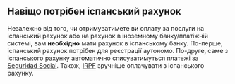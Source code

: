 ## Навіщо потрібен іспанський рахунок

Незалежно від того, чи отримуватимете ви оплату за послуги на іспанський рахунок або на рахунок в іноземному
банку/платіжній системі, вам **необхідно** мати рахунок в іспанському банку. По-перше, іспанський рахунок потрібен для
реєстрації аутономо. По-друге, саме з іспанського рахунку автоматично списуватимуться платежі
за [Seguridad Social](#соціальні-внески-seguridad-social). Також, [IRPF](#irpf-податок-на-доходи) зручніше оплачувати з
іспанського рахунку.
